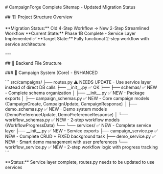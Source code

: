 \# CampaignForge Complete Sitemap - Updated Migration Status

\## 🏗️ Project Structure Overview

\*\*Migration Status:\*\* Old 4-Step Workflow → New 2-Step Streamlined
Workflow \*\*Current State:\*\* Phase 1B Complete - Service Layer
Implemented ✅ \*\*Target State:\*\* Fully functional 2-step workflow
with service architecture

\-\--

\## 📁 Backend File Structure

\### 🎯 Campaign System (Core) - ENHANCED

\`\`\` src/campaigns/ ├── routes.py ⚠️ NEEDS UPDATE - Use service layer
instead of direct DB calls ├── \_\_init\_\_.py ✅ OK ├── ├── schemas/ ✅
NEW - Complete schema organization │ ├── \_\_init\_\_.py ✅ NEW -
Package exports │ ├── campaign_schemas.py ✅ NEW - Core campaign models
(CampaignCreate, CampaignUpdate, CampaignResponse) │ ├── demo_schemas.py
✅ NEW - Demo system models (DemoPreferenceUpdate,
DemoPreferenceResponse) │ └── workflow_schemas.py ✅ NEW - 2-step
workflow models (WorkflowProgressData) └── └── services/ ✅ NEW -
Complete service layer ├── \_\_init\_\_.py ✅ NEW - Service exports ├──
campaign_service.py ✅ NEW - Complete CRUD + FIXED background task ├──
demo_service.py ✅ NEW - Smart demo management with user preferences └──
workflow_service.py ✅ NEW - 2-step workflow logic with progress
tracking \`\`\`

\*\*Status:\*\* Service layer complete, routes.py needs to be updated to
use services
